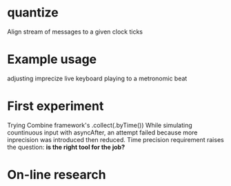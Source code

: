 # quantize
Align stream of messages to a given clock ticks

# Example usage
adjusting imprecize live keyboard playing to a metronomic beat

# First experiment
Trying Combine framework's .collect(.byTime()) 
While simulating countinuous input with asyncAfter, an attempt failed because more inprecision was introduced then reduced.
Time precision requirement raises the question: <b>is the right tool for the job? </b>

# On-line research

